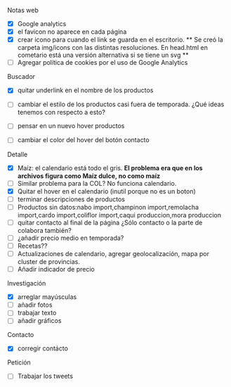 
Notas web
- [x] Google analytics
- [x] el favicon no aparece en cada página
- [x] crear icono para cuando el link se guarda en el escritorio. ** Se creó la carpeta img/icons con las distintas resoluciones. En head.html en cometario está una versión alternativa si se tiene un svg **
- [ ] Agregar política de cookies por el uso de Google Analytics

Buscador
- [x] quitar underlink en el nombre de los productos
- [ ] cambiar el estilo de los productos casi fuera de temporada. ¿Qué ideas tenemos con respecto a esto?
- [ ] pensar en un nuevo hover productos
- [ ] cambiar el color del hover del botón contacto


Detalle
- [x] Maíz: el calendario está todo el gris. **El problema era que en los archivos figura como Maíz dulce, no como maíz**
- [ ] Similar problema para la COL? No funciona calendario.
- [x] Quitar el hover en el calendario (inutil porque no es un boton)
- [ ] terminar descripciones de productos
- [ ] Productos sin datos:nabo import,champinon import,remolacha import,cardo import,coliflor import,caqui produccion,mora produccion
- [ ] quitar contacto al final de la página
¿Sólo contacto o la parte de colabora también?
- [ ] ¿añadir precio medio en temporada?
- [ ] Recetas??
- [ ] Actualizaciones de calendario, agregar geolocalización, mapa por cluster de provincias.
- [ ] Añadir indicador de precio

Investigación
- [x] arreglar mayúsculas
- [ ] añadir fotos
- [ ] trabajar texto
- [ ] añadir gráficos

Contacto
- [x] corregir contácto

Petición
- [ ] Trabajar los tweets
